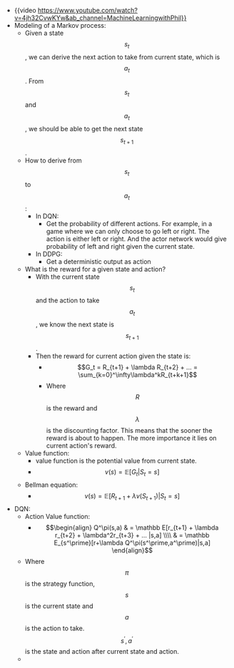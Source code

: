 - {{video https://www.youtube.com/watch?v=4jh32CvwKYw&ab_channel=MachineLearningwithPhil}}
- Modeling of a Markov process:
	- Given a state $$s_t$$, we can derive the next action to take from current state, which is $$a_t$$. From $$s_t$$ and $$a_t$$, we should be able to get the next state $$s_{t+1}$$.
	- How to derive from $$s_t$$ to $$a_t$$:
		- In DQN:
			- Get the probability of different actions. For example, in a game where we can only choose to go left or right. The action is either left or right. And the actor network would give probability of left and right given the current state.
		- In DDPG:
			- Get a deterministic output as action
	- What is the reward for a given state and action?
		- With the current state $$s_t$$ and the action to take $$a_t$$, we know the next state is $$s_{t+1}$$.
		- Then the reward for current action given the state is:
			- $$G_t = R_{t+1} + \lambda R_{t+2} + ... = \sum_{k=0}^\infty\lambda^kR_{t+k+1}$$
			- Where $$R$$ is the reward and $$\lambda$$ is the discounting factor. This means that the sooner the reward is about to happen. The more importance it lies on current action's reward.
	- Value function:
		- value function is the potential value from current state.
		- $$v(s) = \mathbb E[G_t|S_t = s]$$
	- Bellman equation:
		- $$v(s) = \mathbb E[R_{t+1} + \lambda v(S_{t+1})|S_t = s]$$
- DQN:
	- Action Value function:
		- $$\begin{align} Q^\pi(s,a) & = \mathbb E[r_{t+1} + \lambda r_{t+2} + \lambda^2r_{t+3} + ... |s,a] \\\\ & = \mathbb E_{s^\prime}[r+\lambda Q^\pi(s^\prime,a^\prime)|s,a] \end{align}$$
	- Where $$\pi$$ is the strategy function, $$s$$ is the current state and $$a$$ is the action to take. $$s^\prime,a^\prime$$ is the state and action after current state and action.
	-